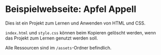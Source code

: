 # Beispielwebseite: Apfel Appell

Dies ist ein Projekt zum Lernen und Anwenden von HTML und CSS.

`index.html` und `style.css` können beim Kopieren gelöscht werden, wenn das Projekt zum Lernen genutzt werden soll.

Alle Ressourcen sind im `/assets`-Ordner befindlich.
